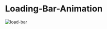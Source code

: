 # Loading-Bar-Animation
![load-bar](https://user-images.githubusercontent.com/100160834/215283550-f7e83b32-6c1d-4951-99c2-e51f6c30885f.gif)
